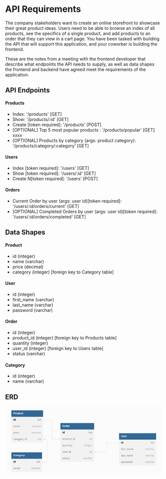 # API Requirements

The company stakeholders want to create an online storefront to showcase their great product ideas. Users need to be able to browse an index of all products, see the specifics of a single product, and add products to an order that they can view in a cart page. You have been tasked with building the API that will support this application, and your coworker is building the frontend.

These are the notes from a meeting with the frontend developer that describe what endpoints the API needs to supply, as well as data shapes the frontend and backend have agreed meet the requirements of the application.

## API Endpoints

#### Products

- Index: '/products' [GET]
- Show: '/products/:id' [GET]
- Create [token required]: '/products' [POST]
- [OPTIONAL] Top 5 most popular products : '/products/popular' [GET] xxxx
- [OPTIONAL] Products by category (args: product category): '/products/category/:category' [GET]

#### Users

- Index [token required]: '/users' [GET]
- Show [token required]: '/users/:id' [GET]
- Create N[token required]: '/users' [POST]

#### Orders

- Current Order by user (args: user id)[token required]: '/users/:id/orders/current' [GET]
- [OPTIONAL] Completed Orders by user (args: user id)[token required]: '/users/:id/orders/completed' [GET]

## Data Shapes

#### Product

- id (integer)
- name (varchar)
- price (decimal)
- category (integer) [foreign key to Category table]

#### User

- id (integer)
- first_name (varchar)
- last_name (varchar)
- password (varchar)

#### Order

- id (integer)
- product_id (integer) [foreign key to Products table]
- quantity (integer)
- user_id (integer) [foreign key to Users table]
- status (varchar)

#### Category

- id (integer)
- name (varchar)

## ERD

![](erd.png)
